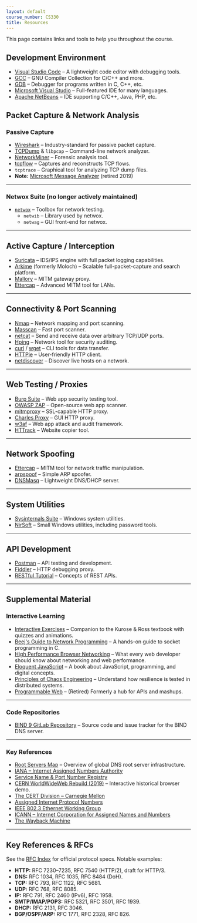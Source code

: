 ```yaml
---
layout: default
course_number: CS330
title: Resources
---
```


This page contains links and tools to help you throughout the course.

## Development Environment

- [Visual Studio Code](https://code.visualstudio.com/) – A lightweight code editor with debugging tools.
- [GCC](https://gcc.gnu.org/) – GNU Compiler Collection for C/C++ and more.
- [GDB](https://www.gnu.org/software/gdb/) – Debugger for programs written in C, C++, etc.
- [Microsoft Visual Studio](https://visualstudio.microsoft.com/) – Full-featured IDE for many languages.
- [Apache NetBeans](https://netbeans.apache.org/) – IDE supporting C/C++, Java, PHP, etc.

## Packet Capture & Network Analysis

### Passive Capture

- [Wireshark](https://www.wireshark.org/) – Industry-standard for passive packet capture.
- [TCPDump](https://www.tcpdump.org/) & `libpcap` – Command-line network analyzer.
- [NetworkMiner](https://www.netresec.com/?page=NetworkMiner) – Forensic analysis tool.
- [tcpflow](https://github.com/simsong/tcpflow) – Captures and reconstructs TCP flows.
- `tcptrace` – Graphical tool for analyzing TCP dump files.
- **Note:** [Microsoft Message Analyzer](https://techcommunity.microsoft.com) (retired 2019)

---
### Netwox Suite (no longer actively maintained)

- [`netwox`](https://linux.die.net/man/1/netwox) – Toolbox for network testing.
  - `netwib` – Library used by netwox.
  - `netwag` – GUI front-end for netwox.
  
---
## Active Capture / Interception

- [Suricata](https://suricata.io/) – IDS/IPS engine with full packet logging capabilities.
- [Arkime](https://arkime.com/) (formerly Moloch) – Scalable full-packet-capture and search platform.
- [Mallory](https://github.com/IntrepidusGroup/Mallory) – MITM gateway proxy.
- [Ettercap](https://www.ettercap-project.org/) – Advanced MITM tool for LANs.

---
## Connectivity & Port Scanning

- [Nmap](https://nmap.org/) – Network mapping and port scanning.
- [Masscan](https://github.com/robertdavidgraham/masscan) – Fast port scanner.
- [netcat](https://nc110.sourceforge.io/) – Send and receive data over arbitrary TCP/UDP ports.
- [Hping](http://www.hping.org/) – Network tool for security auditing.
- [curl](https://curl.se/) / [wget](https://www.gnu.org/software/wget/) – CLI tools for data transfer.
- [HTTPie](https://httpie.io/) – User-friendly HTTP client.
- [netdiscover](https://github.com/netdiscover-scanner/netdiscover) – Discover live hosts on a network.

---
## Web Testing / Proxies

- [Burp Suite](https://portswigger.net/burp) – Web app security testing tool.
- [OWASP ZAP](https://www.zaproxy.org/) – Open-source web app scanner.
- [mitmproxy](https://mitmproxy.org/) – SSL-capable HTTP proxy.
- [Charles Proxy](https://www.charlesproxy.com/) – GUI HTTP proxy.
- [w3af](https://github.com/andresriancho/w3af) – Web app attack and audit framework.
- [HTTrack](https://www.httrack.com/) – Website copier tool.
  
---
## Network Spoofing
- [Ettercap](https://www.ettercap-project.org/) – MITM tool for network traffic manipulation.
- [arpspoof](https://linux.die.net/man/8/arpspoof) – Simple ARP spoofer.
- [DNSMasq](http://www.thekelleys.org.uk/dnsmasq/doc.html) – Lightweight DNS/DHCP server.
  
---
## System Utilities

- [Sysinternals Suite](https://learn.microsoft.com/en-us/sysinternals/) – Windows system utilities.
- [NirSoft](https://www.nirsoft.net/) – Small Windows utilities, including password tools.

---
## API Development

- [Postman](https://www.postman.com/) – API testing and development.
- [Fiddler](https://www.telerik.com/fiddler) – HTTP debugging proxy.
- [RESTful Tutorial](https://restfulapi.net/) – Concepts of REST APIs.

---
## Supplemental Material

### Interactive Learning
- [Interactive Exercises](http://gaia.cs.umass.edu/kurose_ross/interactive/) – Companion to the Kurose & Ross textbook with quizzes and animations.
- [Beej's Guide to Network Programming](https://beej.us/guide/bgnet/html) – A hands-on guide to socket programming in C.
- [High Performance Browser Networking](https://hpbn.co/) – What every web developer should know about networking and web performance.
- [Eloquent JavaScript](https://eloquentjavascript.net/) – A book about JavaScript, programming, and digital concepts.
- [Principles of Chaos Engineering](https://principlesofchaos.org/) – Understand how resilience is tested in distributed systems.
- [Programmable Web](https://www.programmableweb.com/) – (Retired) Formerly a hub for APIs and mashups.

---
### Code Repositories
- [BIND 9 GitLab Repository](https://gitlab.isc.org/isc-projects/bind9) – Source code and issue tracker for the BIND DNS server.

---
### Key References
- [Root Servers Map](https://root-servers.org/) – Overview of global DNS root server infrastructure.
- [IANA – Internet Assigned Numbers Authority](https://www.iana.org/)
- [Service Name & Port Number Registry](https://www.iana.org/assignments/service-names-port-numbers/service-names-port-numbers.xhtml)
- [CERN WorldWideWeb Rebuild (2019)](https://worldwideweb.cern.ch/browser/) – Interactive historical browser demo.
- [The CERT Division – Carnegie Mellon](https://www.sei.cmu.edu/about/divisions/cert/index.cfm)
- [Assigned Internet Protocol Numbers](https://www.iana.org/assignments/protocol-numbers/protocol-numbers.xhtml)
- [IEEE 802.3 Ethernet Working Group](http://www.ieee802.org/3/)
- [ICANN – Internet Corporation for Assigned Names and Numbers](http://www.icann.org/)
- [The Wayback Machine](https://web.archive.org/)

---
## Key References & RFCs

See the [RFC Index](https://datatracker.ietf.org/doc/) for official protocol specs. Notable examples:

- **HTTP:** RFC 7230–7235, RFC 7540 (HTTP/2), draft for HTTP/3.
- **DNS:** RFC 1034, RFC 1035, RFC 8484 (DoH).
- **TCP:** RFC 793, RFC 1122, RFC 5681.
- **UDP:** RFC 768, RFC 8085.
- **IP:** RFC 791, RFC 2460 (IPv6), RFC 1958.
- **SMTP/IMAP/POP3:** RFC 5321, RFC 3501, RFC 1939.
- **DHCP:** RFC 2131, RFC 3046.
- **BGP/OSPF/ARP:** RFC 1771, RFC 2328, RFC 826.
